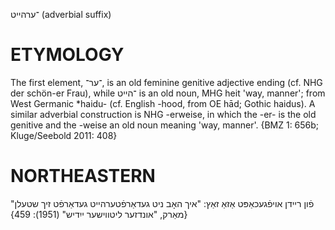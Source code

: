 ־ערהייט
(adverbial suffix)

ETYMOLOGY
===========
The first element, ־ער־, is an old feminine genitive adjective ending (cf. NHG der schön-er Frau), while ־הייט is an old noun, MHG heit 'way, manner'; from West Germanic *haidu- (cf. English -hood, from OE hād; Gothic haidus). A similar adverbial construction is NHG -erweise, in which the -er- is the old genitive and the -weise an old noun meaning 'way, manner'. 
{BMZ 1: 656b; Kluge/Seebold 2011: 408}

NORTHEASTERN
==============

פֿון ריידן אויפֿגעכאַפּט אַזאַ זאַץ: "איך האָב ניט געדאַרפֿטערהייט געדאַרפֿט זיך שטעלן"
{מאַרק, "אונדזער ליטווישער ייִדיש" (1951): 459}
